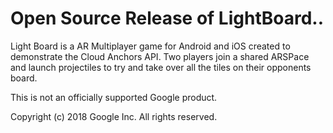 # Open Source Release of LightBoard..

Light Board is a AR Multiplayer game for Android and iOS created to demonstrate the Cloud Anchors API.  Two players join a shared ARSPace and launch projectiles to try and take over all the tiles on their opponents board.

This is not an officially supported Google product.

Copyright (c) 2018 Google Inc. All rights reserved.
